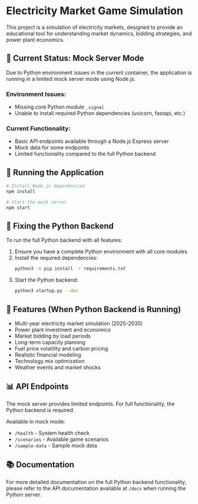 # Electricity Market Game Simulation

This project is a simulation of electricity markets, designed to provide an educational tool for understanding market dynamics, bidding strategies, and power plant economics.

## 🚨 Current Status: Mock Server Mode

Due to Python environment issues in the current container, the application is running in a limited mock server mode using Node.js.

### Environment Issues:

- Missing core Python module `_signal`
- Unable to install required Python dependencies (uvicorn, fastapi, etc.)

### Current Functionality:

- Basic API endpoints available through a Node.js Express server
- Mock data for some endpoints
- Limited functionality compared to the full Python backend

## 🔧 Running the Application

```bash
# Install Node.js dependencies
npm install

# Start the mock server
npm start
```

## 📝 Fixing the Python Backend

To run the full Python backend with all features:

1. Ensure you have a complete Python environment with all core modules
2. Install the required dependencies:
   ```bash
   python3 -m pip install -r requirements.txt
   ```
3. Start the Python backend:
   ```bash
   python3 startup.py --dev
   ```

## 🌟 Features (When Python Backend is Running)

- Multi-year electricity market simulation (2025-2035)
- Power plant investment and economics
- Market bidding by load periods
- Long-term capacity planning
- Fuel price volatility and carbon pricing
- Realistic financial modeling
- Technology mix optimization
- Weather events and market shocks

## 📊 API Endpoints

The mock server provides limited endpoints. For full functionality, the Python backend is required.

Available in mock mode:
- `/health` - System health check
- `/scenarios` - Available game scenarios
- `/sample-data` - Sample mock data

## 📚 Documentation

For more detailed documentation on the full Python backend functionality, please refer to the API documentation available at `/docs` when running the Python server.